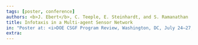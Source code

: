 ```yaml
---
tags: [poster, conference]
authors: <b>J. Ebert</b>, C. Teeple, E. Steinhardt, and S. Ramanathan
title: Infotaxis in a Multi-agent Sensor Network
in: "Poster at: <i>DOE CSGF Program Review, Washington, DC, July 24–27, 2017</i>"
extra:
---
```

